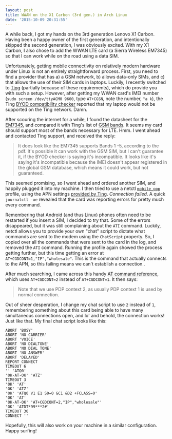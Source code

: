```yaml
---
layout: post
title: WWAN on the X1 Carbon (3rd gen.) in Arch Linux
date: '2015-10-09 20:31:55'
---
```


A while back, I got my hands on the 3rd generation Lenovo X1 Carbon. Having been a happy owner of the first generation, and intentionally skipped the second generation, I was obviously excited. With my X1 Carbon, I also chose to add the WWAN LTE card (a Sierra Wireless EM7345) so that I can work while on the road using a data SIM.

Unfortunately, getting mobile connectivity on relatively modern hardware under Linux is not an entirely straightforward process. First, you need to find a provider that has a) a GSM network, b) allows data-only SIMs, and c) that allows the use of their SIM cards in laptops. Luckily, I recently switched to [Ting](https://ting.com/) (partially because of these requirements), which do provide you with such a setup. However, after getting my WWAN card's IMEI number (`sudo screen /dev/ttyACM0 9600`, type `AT+CGSN`, note the number, `^a k`), the Ting [BYOD compatibility checker](https://ting.com/byod/) reported that my laptop would not be supported on the Ting network. Damn.

After scouring the internet for a while, I found the datasheet for the [EM7345](https://linkwave.co.uk/sites/default/files/Sierra_Wireless_AirPrime_EM_Series.pdf), and compared it with Ting's list of [GSM bands](https://help.ting.com/hc/en-us/articles/205428938-Can-I-Bring-My-GSM-Device-to-Ting-Compatibility-and-Unlocking-Guide). It seems my card should support most of the bands necessary for LTE. Hmm. I went ahead and contacted Ting support, and received the reply:

> It does look like the EM7345 supports Bands 1 -5, according to the pdf. It's possible it can work with the GSM SIM, but I can't guarantee it, if the BYOD checker is saying it's incompatible. It looks like it's saying it's incompatible because the IMEI doesn't appear registered in the global GSM database, which means it could work, but not guaranteed.

This seemed promising, so I went ahead and ordered another SIM, and happily plugged it into my machine. I then tried to use a netctl [`mobile_ppp`](https://jens-na.github.io/2014/03/04/archlinux-netctl-mobile-ppp/) profile, using the APN settings [provided by Ting](https://help.ting.com/hc/en-us/articles/205428698-GSM-Android-APN-Settings). *Connection failed*. A quick `journalctl -xe` revealed that the card was reporting errors for pretty much every command.

Remembering that Android (and thus Linux) phones often need to be restarted if you insert a SIM, I decided to try that. Some of the errors disappeared, but it was still complaining about the `ATI` command. Luckily, netctl allows you to provide your own "chat" script to dictate what commands are sent to the modem using the `ChatScript` property. So, I copied over all the commands that were sent to the card in the log, and removed the `ATI` command. Running the profile again showed the process getting further, but this time getting an error at `AT+CGDCONT=1,"IP","wholesale"`. This is the command that actually connects to the APN, so this failing means we can't establish a connection..

After much searching, I came across this handy [AT command reference](https://www.anywi.com/3g/wiki/AtCommandConnSetup), which uses `AT+CGDCONT=2` instead of `AT+CGDCONT=1`. It then says:

> Note that we use PDP context 2, as usually PDP context 1 is used by normal connection.

Out of sheer desperation, I change my chat script to use `2` instead of `1`, remembering something about this card being able to have many simultaneous connections open, and lo' and behold, the connection works! Just like that. My final chat script looks like this:
```
ABORT 'BUSY'
ABORT 'NO CARRIER'
ABORT 'VOICE'
ABORT 'NO DIALTONE'
ABORT 'NO DIAL TONE'
ABORT 'NO ANSWER'
ABORT 'DELAYED'
REPORT CONNECT
TIMEOUT 6
'' 'ATQ0'
'OK-AT-OK' 'ATZ'
TIMEOUT 3
'OK' 'AT'
'OK' 'ATZ'
'OK' 'ATQ0 V1 E1 S0=0 &C1 &D2 +FCLASS=0'
'OK' 'AT'
'OK-AT-OK' 'AT+CGDCONT=2,"IP","wholesale"'
'OK' 'ATDT*99***2#'
TIMEOUT 30
CONNECT ''
```

Hopefully, this will also work on your machine in a similar configuration. Happy surfing!